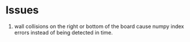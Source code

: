 # Issues

1. wall collisions on the right or bottom of the board cause numpy index errors instead of being detected in time.
